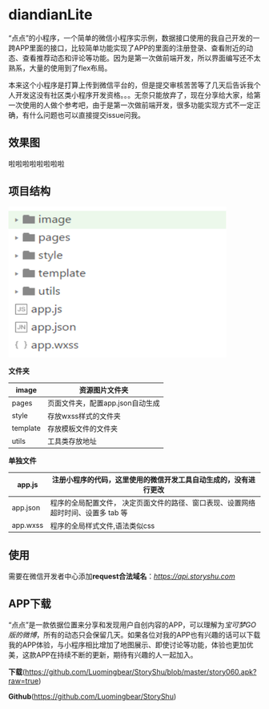 # diandianLite

“点点”的小程序，一个简单的微信小程序实示例，数据接口使用的我自己开发的一跨APP里面的接口，比较简单功能实现了APP的里面的注册登录、查看附近的动态、查看推荐动态和评论等功能。因为是第一次做前端开发，所以界面编写还不太熟系，大量的使用到了flex布局。

本来这个小程序是打算上传到微信平台的，但是提交审核苦苦等了几天后告诉我个人开发这没有社区类小程序开发资格。。。无奈只能放弃了，现在分享给大家，给第一次使用的人做个参考吧，由于是第一次做前端开发，很多功能实现方式不一定正确，有什么问题也可以直接提交issue问我。

## 效果图

啦啦啦啦啦啦啦啦

## 项目结构
<img src="/screenshot/mulu.png" width="435" height="300" />

**文件夹**

| image    | 资源图片文件夹              |
| -------- | -------------------- |
| pages    | 页面文件夹，配置app.json自动生成 |
| style    | 存放wxss样式的文件夹         |
| template | 存放模板文件的文件夹           |
| utils    | 工具类存放地址              |

**单独文件**

| app.js   | 注册小程序的代码，这里使用的微信开发工具自动生成的，没有进行更改         |
| -------- | ---------------------------------------- |
| app.json | 程序的全局配置文件，                                                                                                                                                                                                                                                                                                                                                                        决定页面文件的路径、窗口表现、设置网络超时时间、设置多 tab 等 |
| app.wxss | 程序的全局样式文件,语法类似css                        |

## 使用

需要在微信开发者中心添加**request合法域名**：*https://api.storyshu.com*

## APP下载

“点点”是一款依据位置来分享和发现用户自创内容的APP，可以理解为*宝可梦GO版的微博*，所有的动态只会保留几天。如果各位对我的APP也有兴趣的话可以下载我的APP体验，与小程序相比增加了地图展示、即使讨论等功能，体验也更加优美，这款APP在持续不断的更新，期待有兴趣的人一起加入。

**下载**(https://github.com/Luomingbear/StoryShu/blob/master/story060.apk?raw=true)

**Github**(https://github.com/Luomingbear/StoryShu)

